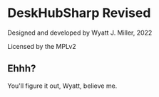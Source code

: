 # DeskHubSharp Revised

Designed and developed by Wyatt J. Miller, 2022

Licensed by the MPLv2

## Ehhh?
You'll figure it out, Wyatt, believe me.